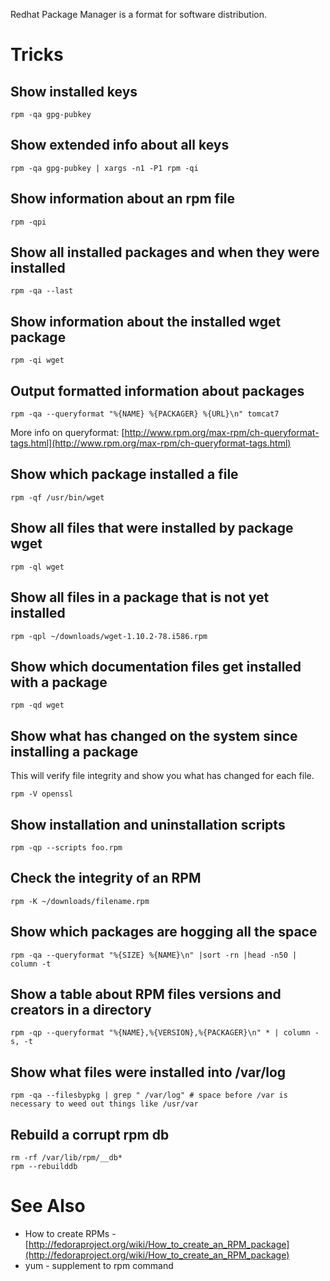 Redhat Package Manager is a format for software distribution.

# Tricks
## Show installed keys

```
rpm -qa gpg-pubkey
```

## Show extended info about all keys

```
rpm -qa gpg-pubkey | xargs -n1 -P1 rpm -qi
```

## Show information about an rpm file

```
rpm -qpi
```

## Show all installed packages and when they were installed

```
rpm -qa --last
```

## Show information about the installed wget package

```
rpm -qi wget
```

## Output formatted information about packages

```
rpm -qa --queryformat "%{NAME} %{PACKAGER} %{URL}\n" tomcat7
```

More info on queryformat: [http://www.rpm.org/max-rpm/ch-queryformat-tags.html](http://www.rpm.org/max-rpm/ch-queryformat-tags.html)

## Show which package installed a file

```
rpm -qf /usr/bin/wget
```

## Show all files that were installed by package wget

```
rpm -ql wget
```

## Show all files in a package that is not yet installed

```
rpm -qpl ~/downloads/wget-1.10.2-78.i586.rpm
```

## Show which documentation files get installed with a package

```
rpm -qd wget
```

## Show what has changed on the system since installing a package
This will verify file integrity and show you what has changed for each file.

```
rpm -V openssl
```

## Show installation and uninstallation scripts

```
rpm -qp --scripts foo.rpm
```

## Check the integrity of an RPM

```
rpm -K ~/downloads/filename.rpm
```

## Show which packages are hogging all the space

```
rpm -qa --queryformat "%{SIZE} %{NAME}\n" |sort -rn |head -n50 | column -t
```

## Show a table about RPM files versions and creators in a directory

```
rpm -qp --queryformat "%{NAME},%{VERSION},%{PACKAGER}\n" * | column -s, -t
```

## Show what files were installed into /var/log

```
rpm -qa --filesbypkg | grep " /var/log" # space before /var is necessary to weed out things like /usr/var
```

## Rebuild a corrupt rpm db

```
rm -rf /var/lib/rpm/__db*
rpm --rebuilddb
```

# See Also
- How to create RPMs - [http://fedoraproject.org/wiki/How_to_create_an_RPM_package](http://fedoraproject.org/wiki/How_to_create_an_RPM_package)
- yum - supplement to rpm command
